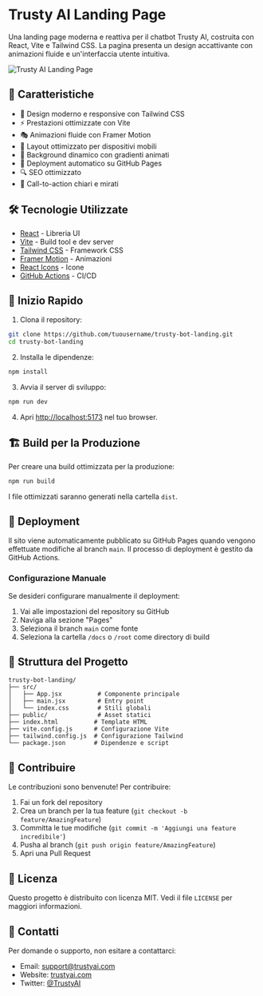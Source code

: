 # Trusty AI Landing Page

Una landing page moderna e reattiva per il chatbot Trusty AI, costruita con React, Vite e Tailwind CSS. La pagina presenta un design accattivante con animazioni fluide e un'interfaccia utente intuitiva.

![Trusty AI Landing Page](screenshot.png)

## 🚀 Caratteristiche

- 🎨 Design moderno e responsive con Tailwind CSS
- ⚡ Prestazioni ottimizzate con Vite
- 🎭 Animazioni fluide con Framer Motion
- 📱 Layout ottimizzato per dispositivi mobili
- 🌈 Background dinamico con gradienti animati
- 🚀 Deployment automatico su GitHub Pages
- 🔍 SEO ottimizzato
- 🎯 Call-to-action chiari e mirati

## 🛠️ Tecnologie Utilizzate

- [React](https://reactjs.org/) - Libreria UI
- [Vite](https://vitejs.dev/) - Build tool e dev server
- [Tailwind CSS](https://tailwindcss.com/) - Framework CSS
- [Framer Motion](https://www.framer.com/motion/) - Animazioni
- [React Icons](https://react-icons.github.io/react-icons/) - Icone
- [GitHub Actions](https://github.com/features/actions) - CI/CD

## 🏁 Inizio Rapido

1. Clona il repository:
```bash
git clone https://github.com/tuousername/trusty-bot-landing.git
cd trusty-bot-landing
```

2. Installa le dipendenze:
```bash
npm install
```

3. Avvia il server di sviluppo:
```bash
npm run dev
```

4. Apri [http://localhost:5173](http://localhost:5173) nel tuo browser.

## 🏗️ Build per la Produzione

Per creare una build ottimizzata per la produzione:

```bash
npm run build
```

I file ottimizzati saranno generati nella cartella `dist`.

## 🚀 Deployment

Il sito viene automaticamente pubblicato su GitHub Pages quando vengono effettuate modifiche al branch `main`. Il processo di deployment è gestito da GitHub Actions.

### Configurazione Manuale

Se desideri configurare manualmente il deployment:

1. Vai alle impostazioni del repository su GitHub
2. Naviga alla sezione "Pages"
3. Seleziona il branch `main` come fonte
4. Seleziona la cartella `/docs` o `/root` come directory di build

## 📁 Struttura del Progetto

```
trusty-bot-landing/
├── src/
│   ├── App.jsx          # Componente principale
│   ├── main.jsx         # Entry point
│   └── index.css        # Stili globali
├── public/              # Asset statici
├── index.html          # Template HTML
├── vite.config.js      # Configurazione Vite
├── tailwind.config.js  # Configurazione Tailwind
└── package.json        # Dipendenze e script
```

## 🤝 Contribuire

Le contribuzioni sono benvenute! Per contribuire:

1. Fai un fork del repository
2. Crea un branch per la tua feature (`git checkout -b feature/AmazingFeature`)
3. Committa le tue modifiche (`git commit -m 'Aggiungi una feature incredibile'`)
4. Pusha al branch (`git push origin feature/AmazingFeature`)
5. Apri una Pull Request

## 📝 Licenza

Questo progetto è distribuito con licenza MIT. Vedi il file `LICENSE` per maggiori informazioni.

## 📧 Contatti

Per domande o supporto, non esitare a contattarci:

- Email: support@trustyai.com
- Website: [trustyai.com](https://trustyai.com)
- Twitter: [@TrustyAI](https://twitter.com/TrustyAI)

